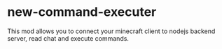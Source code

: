 # new-command-executer
This mod allows you to connect your minecraft client to nodejs backend server, read chat and execute commands.
